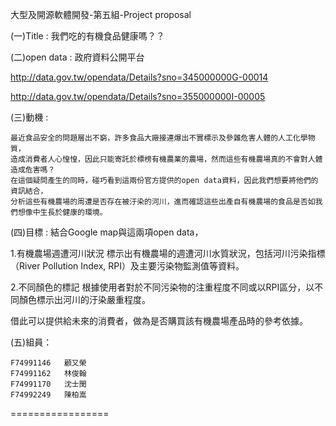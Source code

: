 ﻿大型及開源軟體開發-第五組-Project proposal


(一)Title : 
	我們吃的有機食品健康嗎？？

(二)open data :
	政府資料公開平台

http://data.gov.tw/opendata/Details?sno=345000000G-00014

http://data.gov.tw/opendata/Details?sno=355000000I-00005


(三)動機 : 

	最近食品安全的問題層出不窮，許多食品大廠接連爆出不實標示及參雜危害人體的人工化學物質，
	造成消費者人心惶惶，因此只能寄託於標榜有機農業的農場，然而這些有機農場真的不會對人體造成危害嗎？
	在這個疑問產生的同時，碰巧看到這兩份官方提供的open data資料，因此我們想要將他們的資訊結合，
	分析這些有機農場的周遭是否存在被汙染的河川，進而確認這些出產自有機農場的食品是否如我們想像中生長於健康的環境。

(四)目標 :
	結合Google map與這兩項open data，

1.有機農場週遭河川狀況
	標示出有機農場的週遭河川水質狀況，包括河川污染指標（River Pollution Index, RPI）及主要污染物監測值等資料。


2.不同顏色的標記
	根據使用者對於不同污染物的注重程度不同或以RPI區分，以不同顏色標示出河川的汙染嚴重程度。


借此可以提供給未來的消費者，做為是否購買該有機農場產品時的參考依據。

(五)組員：

	F74991146	顧又榮
	F74991162	林俊翰                      
	F74991170	沈士閔 
	F74992249	陳柏嵩      

=================
